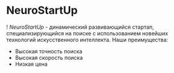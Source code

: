 # NeuroStartUp
! [](https://netology-code.github.io/git-homeworks/introduction/assets/logo.png)
*NeuroStartUp* - динамический развивающийся стартап, специализирующийся на поиске с использованием новейших технологий искусственного интеллекта.
Наши преимущества:
* Высокая точность поиска
* Высокая скорость поиска
* Низкая цена